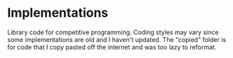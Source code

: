 # Implementations
Library code for competitive programming. Coding styles may vary since some implementations are old and I haven't updated. The "copied" folder is for code that I copy pasted off the internet and was too lazy to reformat.
